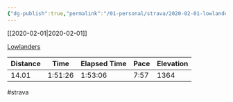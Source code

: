 ```yaml
---
{"dg-publish":true,"permalink":"/01-personal/strava/2020-02-01-lowlanders/"}
---
```



[[2020-02-01\|2020-02-01]]

[Lowlanders](https://www.strava.com/activities/3063311419)

| Distance | Time    | Elapsed Time | Pace | Elevation |
| -------- | ------- | ------------ | ---- | --------- |
| 14.01    | 1:51:26 | 1:53:06      | 7:57 | 1364      |




#strava
